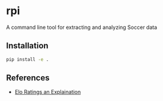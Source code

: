 # rpi

A command line tool for extracting and analyzing Soccer data

## Installation

```bash
pip install -e .
```


## References

- [Elo Ratings an Explaination](https://medium.com/@atilarrabal/elo-ratings-explaining-their-application-and-power-through-league-simulation-1bf640475d2)